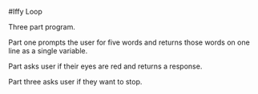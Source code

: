 #Iffy Loop

Three part program.

Part one prompts the user for five words and returns those words on one line as a single variable.

Part asks user if their eyes are red and returns a response.

Part three asks user if they want to stop.